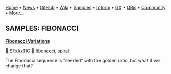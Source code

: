 [Home](https://qb64.com) • [News](../news.md) • [GitHub](https://github.com/QB64Official/qb64) • [Wiki](https://github.com/QB64Official/qb64/wiki) • [Samples](../samples.md) • [Inform](../inform.md) • [GX](../gx.md) • [QBjs](../qbjs.md) • [Community](../community.md) • [More...](../more.md)

## SAMPLES: FIBONACCI

**[Fibonacci Variations](fibonacci-variations/index.md)**

[🐝 STxAxTIC](stxaxtic.md) 🔗 [fibonacci](fibonacci.md), [spiral](spiral.md)

The Fibonacci sequence is "seeded" with the golden ratio, but what if we change that?
